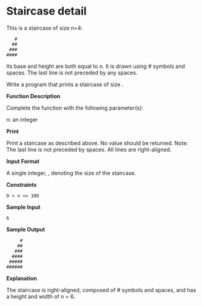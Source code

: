 # Staircase detail

This is a staircase of size n=4:
```
   #
  ##
 ###
####
```

Its base and height are both equal to n. It is drawn using # symbols and spaces. The last line is not preceded by any spaces.

Write a program that prints a staircase of size .

**Function Description**

Complete the  function with the following parameter(s):

n: an integer

**Print**

Print a staircase as described above. No value should be returned.
Note: The last line is not preceded by spaces. All lines are right-aligned.

**Input Format**

A single integer, , denoting the size of the staircase.

**Constraints**
```
0 < n <= 100
```

**Sample Input**
```
6
```
**Sample Output**
```
     #
    ##
   ###
  ####
 #####
######
```

**Explanation**

The staircase is right-aligned, composed of # symbols and spaces, and has a height and width of n = 6.